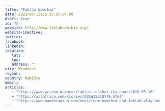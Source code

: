 ```yaml
---
title: "Fablab Namibia"
date: 2021-06-12T15:35:07-04:00
draft: true
id: 75
website: http://www.fablabnamibia.org/
website-inactive: 
twitter: 
facebook: 
linkedin: 
location: 
   lat: 
   lng: 
   address: ""
city: Windhoek
region: 
country: Namibia
email: 
articles:
   - "https://www.we.com.na/news/fablab-to-shut-its-doors2018-05-16"
   - "https://allafrica.com/stories/201612210749.html"
   - "https://www.namibiansun.com/news/team-namibia-and-fablab-play-business-matchmakers"
---
```


